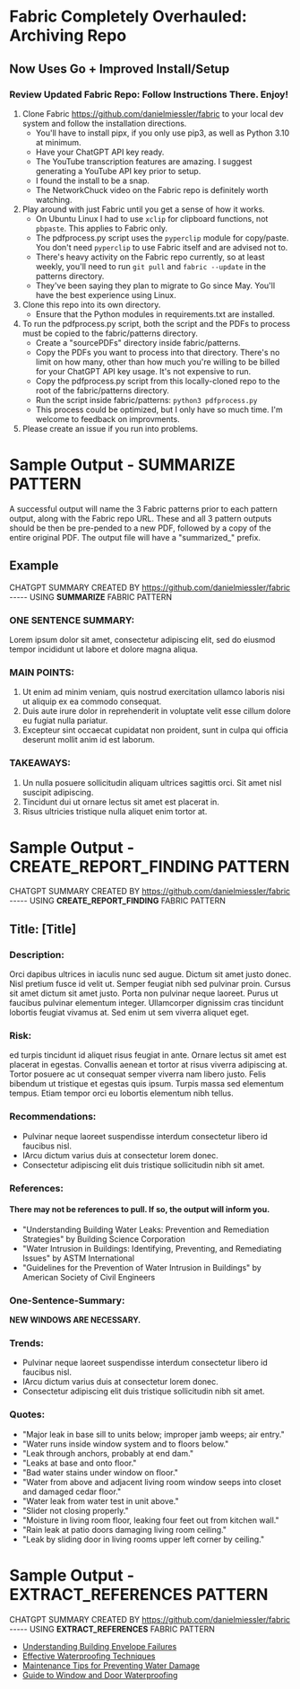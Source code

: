 # Fabric Completely Overhauled: Archiving Repo
## Now Uses Go + Improved Install/Setup
### Review Updated Fabric Repo: Follow Instructions There. Enjoy! 

1. Clone Fabric https://github.com/danielmiessler/fabric to your local dev system and follow the installation directions.
    - You'll have to install pipx, if you only use pip3, as well as Python 3.10 at minimum.
    - Have your ChatGPT API key ready. 
    - The YouTube transcription features are amazing. I suggest generating a YouTube API key prior to setup.
    - I found the install to be a snap. 
    - The NetworkChuck video on the Fabric repo is definitely worth watching. 
2. Play around with just Fabric until you get a sense of how it works. 
    - On Ubuntu Linux I had to use `xclip` for clipboard functions, not `pbpaste`. This applies to Fabric only. 
    - The pdfprocess.py script uses the `pyperclip` module for copy/paste. You don't need `pyperclip` to use Fabric itself and are advised not to.
    - There's heavy activity on the Fabric repo currently, so at least weekly, you'll need to run `git pull` and `fabric --update` in the patterns directory.
    - They've been saying they plan to migrate to Go since May. You'll have the best experience using Linux.
3. Clone this repo into its own directory.
    - Ensure that the Python modules in requirements.txt are installed.
4. To run the pdfprocess.py script, both the script and the PDFs to process must be copied to the fabric/patterns directory.
    - Create a "sourcePDFs" directory inside fabric/patterns. 
    - Copy the PDFs you want to process into that directory. There's no limit on how many, other than how much you're willing to be billed for your ChatGPT API key usage. It's not expensive to run.
    - Copy the pdfprocess.py script from this locally-cloned repo to the root of the fabric/patterns directory.
    - Run the script inside fabric/patterns: `python3 pdfprocess.py`
    - This process could be optimized, but I only have so much time. I'm welcome to feedback on improvments. 
5. Please create an issue if you run into problems. 

# Sample Output - SUMMARIZE PATTERN

A successful output will name the 3 Fabric patterns prior to each pattern output, along with the Fabric repo URL. These and all 3 pattern outputs should be then be pre-pended to a new PDF, followed by a copy of the entire original PDF. The output file will have a "summarized_" prefix.

## Example

CHATGPT SUMMARY CREATED BY https://github.com/danielmiessler/fabric
----- USING **SUMMARIZE** FABRIC PATTERN

### ONE SENTENCE SUMMARY:
Lorem ipsum dolor sit amet, consectetur adipiscing elit, sed do eiusmod tempor incididunt ut labore et dolore magna aliqua. 

### MAIN POINTS:
1. Ut enim ad minim veniam, quis nostrud exercitation ullamco laboris nisi ut aliquip ex ea commodo consequat.
2.  Duis aute irure dolor in reprehenderit in voluptate velit esse cillum dolore eu fugiat nulla pariatur. 
3. Excepteur sint occaecat cupidatat non proident, sunt in culpa qui officia deserunt mollit anim id est laborum.

### TAKEAWAYS:
1. Un nulla posuere sollicitudin aliquam ultrices sagittis orci. Sit amet nisl suscipit adipiscing. 
2. Tincidunt dui ut ornare lectus sit amet est placerat in. 
3. Risus ultricies tristique nulla aliquet enim tortor at. 

# Sample Output - CREATE_REPORT_FINDING PATTERN

CHATGPT SUMMARY CREATED BY https://github.com/danielmiessler/fabric
----- USING **CREATE_REPORT_FINDING** FABRIC PATTERN

## Title: [Title]

### Description:
Orci dapibus ultrices in iaculis nunc sed augue. Dictum sit amet justo donec. Nisl pretium fusce id velit ut. Semper feugiat nibh sed pulvinar proin. Cursus sit amet dictum sit amet justo. Porta non pulvinar neque laoreet. Purus ut faucibus pulvinar elementum integer. Ullamcorper dignissim cras tincidunt lobortis feugiat vivamus at. Sed enim ut sem viverra aliquet eget.

### Risk:
ed turpis tincidunt id aliquet risus feugiat in ante. Ornare lectus sit amet est placerat in egestas. Convallis aenean et tortor at risus viverra adipiscing at. Tortor posuere ac ut consequat semper viverra nam libero justo. Felis bibendum ut tristique et egestas quis ipsum. Turpis massa sed elementum tempus. Etiam tempor orci eu lobortis elementum nibh tellus.

### Recommendations:
- Pulvinar neque laoreet suspendisse interdum consectetur libero id faucibus nisl. 
- IArcu dictum varius duis at consectetur lorem donec. 
- Consectetur adipiscing elit duis tristique sollicitudin nibh sit amet. 

### References:
#### There may not be references to pull. If so, the output will inform you.
- "Understanding Building Water Leaks: Prevention and Remediation Strategies" by Building
Science Corporation
- "Water Intrusion in Buildings: Identifying, Preventing, and Remediating Issues" by ASTM
International
- "Guidelines for the Prevention of Water Intrusion in Buildings" by American Society of Civil
Engineers

### One-Sentence-Summary:
**NEW WINDOWS ARE NECESSARY.**

### Trends:
- Pulvinar neque laoreet suspendisse interdum consectetur libero id faucibus nisl. 
- IArcu dictum varius duis at consectetur lorem donec. 
- Consectetur adipiscing elit duis tristique sollicitudin nibh sit amet. 

### Quotes:
- "Major leak in base sill to units below; improper jamb weeps; air entry."
- "Water runs inside window system and to floors below."
- "Leak through anchors, probably at end dam."
- "Leaks at base and onto floor."
- "Bad water stains under window on floor."
- "Water from above and adjacent living room window seeps into closet and damaged cedar floor."
- "Water leak from water test in unit above."
- "Slider not closing properly."
- "Moisture in living room floor, leaking four feet out from kitchen wall."
- "Rain leak at patio doors damaging living room ceiling."
- "Leak by sliding door in living rooms upper left corner by ceiling."

# Sample Output - EXTRACT_REFERENCES PATTERN

CHATGPT SUMMARY CREATED BY https://github.com/danielmiessler/fabric
----- USING **EXTRACT_REFERENCES** FABRIC PATTERN

- [Understanding Building Envelope Failures](https://www.buildingenvelope.org)
- [Effective Waterproofing Techniques](https://www.waterproofingmagazine.com)
- [Maintenance Tips for Preventing Water Damage](https://www.propertymaintenance.com)
- [Guide to Window and Door Waterproofing](https://www.architecturaldigest.com)

